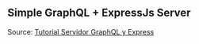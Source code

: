 ## Simple GraphQL + ExpressJs Server

Source: [Tutorial Servidor GraphQL y Express](https://cristianecheverria.com/tutorial-servidor-graphql-express)